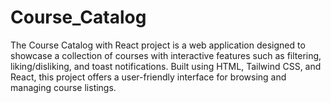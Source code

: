 # Course_Catalog
The Course Catalog with React project is a web application designed to showcase a collection of courses with interactive features such as filtering, liking/disliking, and toast notifications. Built using HTML, Tailwind CSS, and React, this project offers a user-friendly interface for browsing and managing course listings.
